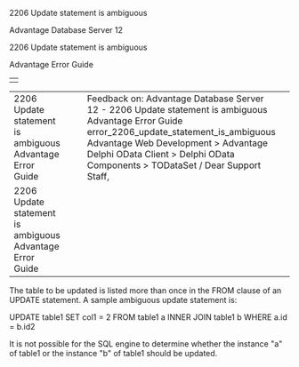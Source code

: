 2206 Update statement is ambiguous




Advantage Database Server 12  

2206 Update statement is ambiguous

Advantage Error Guide

|  |
| --- |
|  |

|  |  |  |  |  |
| --- | --- | --- | --- | --- |
| 2206 Update statement is ambiguous  Advantage Error Guide |  |  | Feedback on: Advantage Database Server 12 - 2206 Update statement is ambiguous Advantage Error Guide error\_2206\_update\_statement\_is\_ambiguous Advantage Web Development > Advantage Delphi OData Client > Delphi OData Components > TODataSet / Dear Support Staff, |  |
| 2206 Update statement is ambiguous  Advantage Error Guide |  |  |  |  |

The table to be updated is listed more than once in the FROM clause of an UPDATE statement. A sample ambiguous update statement is:

UPDATE table1 SET col1 = 2 FROM table1 a INNER JOIN table1 b WHERE a.id = b.id2

It is not possible for the SQL engine to determine whether the instance "a" of table1 or the instance "b" of table1 should be updated.